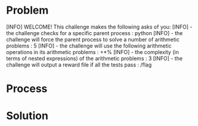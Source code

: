 # Problem

[INFO] WELCOME! This challenge makes the following asks of you:
[INFO] - the challenge checks for a specific parent process : python
[INFO] - the challenge will force the parent process to solve a number of arithmetic problems : 5
[INFO] - the challenge will use the following arithmetic operations in its arithmetic problems : +*%
[INFO] - the complexity (in terms of nested expressions) of the arithmetic problems : 3
[INFO] - the challenge will output a reward file if all the tests pass : /flag


# Process


# Solution
